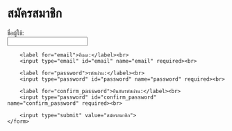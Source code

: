 
<!DOCTYPE html>
<html lang="en">
<head>
    <meta charset="UTF-8">
    <meta name="viewport" content="width=device-width, initial-scale=1.0">
    <title>สมัครสมาชิกฟิตเนสมหาวิทยาลัยศรีปทุม</title>
    
</head>
<body>
    <h1>สมัครสมาชิก</h1>
    <form action="process_registration.php" method="POST">
        <label for="username">ชื่อผู้ใช้:</label><br>
        <input type="text" id="username" name="username" required><br>

        <label for="email">อีเมล:</label><br>
        <input type="email" id="email" name="email" required><br>

        <label for="password">รหัสผ่าน:</label><br>
        <input type="password" id="password" name="password" required><br>

        <label for="confirm_password">ยืนยันรหัสผ่าน:</label><br>
        <input type="password" id="confirm_password" name="confirm_password" required><br>

        <input type="submit" value="สมัครสมาชิก">
    </form>
</body>
</html>
